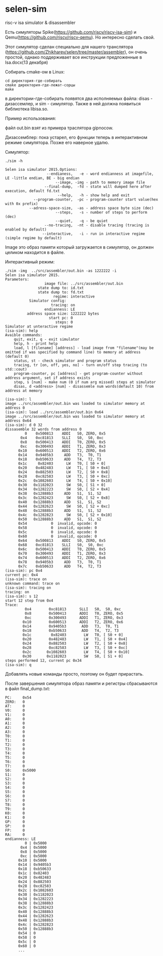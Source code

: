 # selen-sim
risc-v isa simulator & disassembler

Есть симуляторы Spike(https://github.com/riscv/riscv-isa-sim) и Qemu(https://github.com/riscv/riscv-qemu).
Но интересно сделать свой.

Этот симулятор сделан специaльно для нашего транслятора (https://github.com/Zhikharev/selen/tree/master/assembler), он очень простой, однако поддерживает все инструкции предложенные в Isa.docx(13 декабря) 

Собирать cmake-ом в Linux:
```
cd директория-где-собирать
cmake директория-где-лежат-сорцы
make
```

в директории-где-собирать появятся два исполняемых файла: disas - дизассемлер, и sim - симулятор.
Также в ней должна появиться библиотекa libisa.so.

Пример использования:

файл out.bin взят из примера траслятора gipnocow.

Дизассемблер:
пока устарел, его функции теперь в интерактивном режиме симулятора. Позже его наверное удалю.

Симулятор:

```
./sim -h

Selen isa simulator 2015.Options:
                   --endianess,   -e - word endianness at imagefile, LE -little endian, BE - big endian
                       --image, -img - path to memory image file
                  --final-dump,  -fd - state will dumped here after execution, default fd.txt
                        --help,   -h - show help and exit
             --program-counter,  -pc - program-counter start value(hex with 0x prefix)
           --adress-space-size,  -as - address space byte size (dec)
                       --steps,   -s - number of steps to perform (dec)
                       --quiet,   -q - be quiet
                  --no-tracing,  -nt - disable tracing (tracing is enabled by default)
                 --interactive,   -i - run in interactive regime (simple regime by default)
```

Image это образ памяти который загружается в симулятор, он должен целиком находится в файле.

Интерактивный режим:
```
./sim -img  ../src/assembler/out.bin -as 1222222 -i
Selen isa simulator 2015.
Parameters:
                  image file: ../src/assembler/out.bin
               state dump to: id.txt
               state dump to: fd.txt
                      regime: interactive
           Simulator config: 
                     tracing: on
                  endianness: LE
          address space size: 1222222 bytes
                    start pc: 0
                       steps: 0
Simulator at unteractive regime
(isa-sim): help
Avaible commands:
	quit, exit, q - exit simulator
	help, h - print help
	load, l [filename] [address] - load image from "filename"(may be omitted if was specified by command line) to memory at address (default 0)
	status, st - check simulator and program status
	tracing, tr [on, off, yes, no] - turn on/off step tracing (to std::cout)
	program-counter, pc [address] - get program-counter without address argument, set if address exists
	step, s [num] - make num (0 if num arg missed) steps at simulator
	disas, d <address> [num] - disassemle num words(default 10) from address at memory

(isa-sim): l
image ../src/assembler/out.bin was loaded to simulator memory at address 0
(isa-sim): load ../src/assembler/out.bin 0x64
image ../src/assembler/out.bin was loaded to simulator memory at address 0x64
(isa-sim): d 0 32
dissasemble 32 words from address 0
         0	  0x500813	  ADDI	 S0, ZERO, 0x5
       0x4	  0xc81813	  SLLI	 S0,  S0, 0xc
       0x8	  0x500413	  ADDI	 T0, ZERO, 0x5
       0xc	  0x300493	  ADDI	 T1, ZERO, 0x3
      0x10	  0x600513	  ADDI	 T2, ZERO, 0x6
      0x14	  0x9405b3	   ADD	 T3,  T0, T1
      0x18	  0xb50633	   ADD	 T4,  T2, T3
      0x1c	   0x82403	    LW	 T0, [ S0 + 0]
      0x20	  0x482483	    LW	 T1, [ S0 + 0x4]
      0x24	  0x882503	    LW	 T2, [ S0 + 0x8]
      0x28	  0xc82583	    LW	 T3, [ S0 + 0xc]
      0x2c	 0x1082603	    LW	 T4, [ S0 + 0x10]
      0x30	 0x1182023	    SW	 S0, [ S1 + 0]
      0x34	 0x1282223	    SW	 S0, [ S2 + 0x4]
      0x38	 0x12888b3	   ADD	 S1,  S1, S2
      0x3c	 0x1282423	    SW	 S0, [ S2 + 0x8]
      0x40	 0x12888b3	   ADD	 S1,  S1, S2
      0x44	 0x1282623	    SW	 S0, [ S2 + 0xc]
      0x48	 0x12888b3	   ADD	 S1,  S1, S2
      0x4c	 0x1282823	    SW	 S0, [ S2 + 0x10]
      0x50	 0x12888b3	   ADD	 S1,  S1, S2
      0x54	         0	invalid, opcode: 0
      0x58	         0	invalid, opcode: 0
      0x5c	         0	invalid, opcode: 0
      0x60	         0	invalid, opcode: 0
      0x64	  0x500813	  ADDI	 S0, ZERO, 0x5
      0x68	  0xc81813	  SLLI	 S0,  S0, 0xc
      0x6c	  0x500413	  ADDI	 T0, ZERO, 0x5
      0x70	  0x300493	  ADDI	 T1, ZERO, 0x3
      0x74	  0x600513	  ADDI	 T2, ZERO, 0x6
      0x78	  0x9405b3	   ADD	 T3,  T0, T1
      0x7c	  0xb50633	   ADD	 T4,  T2, T3
(isa-sim): pc 0x4
current pc: 0x4
(isa-sim): trace on
unknown command: trace on
(isa-sim): tracing on
tracing: on
(isa-sim): s 12
start 12 step from 0x4
Trace: 
         0x4	    0xc81813	  SLLI	 S0,  S0, 0xc
         0x8	    0x500413	  ADDI	 T0, ZERO, 0x5
         0xc	    0x300493	  ADDI	 T1, ZERO, 0x3
        0x10	    0x600513	  ADDI	 T2, ZERO, 0x6
        0x14	    0x9405b3	   ADD	 T3,  T0, T1
        0x18	    0xb50633	   ADD	 T4,  T2, T3
        0x1c	     0x82403	    LW	 T0, [ S0 + 0]
        0x20	    0x482483	    LW	 T1, [ S0 + 0x4]
        0x24	    0x882503	    LW	 T2, [ S0 + 0x8]
        0x28	    0xc82583	    LW	 T3, [ S0 + 0xc]
        0x2c	   0x1082603	    LW	 T4, [ S0 + 0x10]
        0x30	   0x1182023	    SW	 S0, [ S1 + 0]
steps performed 12, current pc 0x34
(isa-sim): q

```

Добавлять новые команды просто, поэтому он будет прирастать.


После завершения симулятора образ памяти и регистры сбрасываются в файл final_dump.txt:

```
PC:     0x54
ZERO:   0
AT:     0
V0:     0
V1:     0
A0:     0
A1:     0
A2:     0
A3:     0
T0:     0
T1:     0
T2:     0
T3:     0
T4:     0
T5:     0
T6:     0
T7:     0
S0:     0x5000
S1:     0
S2:     0
S3:     0
S4:     0
S5:     0
S6:     0
S7:     0
T8:     0
T9:     0
K0:     0
K1:     0
GP:     0
SP:     0
FP:     0
RA:     0
endianness: LE
         0 | 0x5000
       0x4 | 0x5000
       0x8 | 0x5000
       0xc | 0x5000
      0x10 | 0x5000
      0x14 | 0x9405b3
      0x18 | 0xb50633
      0x1c | 0x82403
      0x20 | 0x482483
      0x24 | 0x882503
      0x28 | 0xc82583
      0x2c | 0x1082603
      0x30 | 0x1182023
      0x34 | 0x1282223
      0x38 | 0x12888b3
      0x3c | 0x1282423
      0x40 | 0x12888b3
      0x44 | 0x1282623
      0x48 | 0x12888b3
      0x4c | 0x1282823
      0x50 | 0x12888b3
      0x54 | 0
      0x58 | 0
      0x5c | 0
      0x60 | 0
      ...
```


